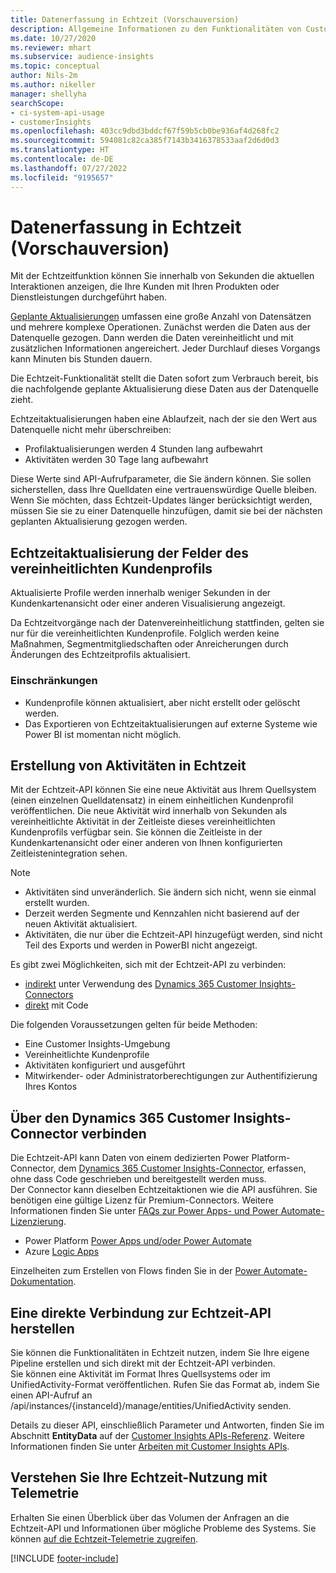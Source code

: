 ```yaml
---
title: Datenerfassung in Echtzeit (Vorschauversion)
description: Allgemeine Informationen zu den Funktionalitäten von Customer Insights in Echtzeit.
ms.date: 10/27/2020
ms.reviewer: mhart
ms.subservice: audience-insights
ms.topic: conceptual
author: Nils-2m
ms.author: nikeller
manager: shellyha
searchScope:
- ci-system-api-usage
- customerInsights
ms.openlocfilehash: 403cc9dbd3bddcf67f59b5cb0be936af4d268fc2
ms.sourcegitcommit: 594081c82ca385f7143b3416378533aaf2d6d0d3
ms.translationtype: HT
ms.contentlocale: de-DE
ms.lasthandoff: 07/27/2022
ms.locfileid: "9195657"
---
```

# <a name="real-time-data-ingestion-preview"></a>Datenerfassung in Echtzeit (Vorschauversion)

Mit der Echtzeitfunktion können Sie innerhalb von Sekunden die aktuellen Interaktionen anzeigen, die Ihre Kunden mit Ihren Produkten oder Dienstleistungen durchgeführt haben.

[Geplante Aktualisierungen](system.md#schedule-tab) umfassen eine große Anzahl von Datensätzen und mehrere komplexe Operationen. Zunächst werden die Daten aus der Datenquelle gezogen. Dann werden die Daten vereinheitlicht und mit zusätzlichen Informationen angereichert. Jeder Durchlauf dieses Vorgangs kann Minuten bis Stunden dauern.

Die Echtzeit-Funktionalität stellt die Daten sofort zum Verbrauch bereit, bis die nachfolgende geplante Aktualisierung diese Daten aus der Datenquelle zieht.

Echtzeitaktualisierungen haben eine Ablaufzeit, nach der sie den Wert aus Datenquelle nicht mehr überschreiben:

- Profilaktualisierungen werden 4 Stunden lang aufbewahrt
- Aktivitäten werden 30 Tage lang aufbewahrt

Diese Werte sind API-Aufrufparameter, die Sie ändern können. Sie sollen sicherstellen, dass Ihre Quelldaten eine vertrauenswürdige Quelle bleiben. Wenn Sie möchten, dass Echtzeit-Updates länger berücksichtigt werden, müssen Sie sie zu einer Datenquelle hinzufügen, damit sie bei der nächsten geplanten Aktualisierung gezogen werden.

## <a name="real-time-update-of-the-unified-customer-profile-fields"></a>Echtzeitaktualisierung der Felder des vereinheitlichten Kundenprofils

Aktualisierte Profile werden innerhalb weniger Sekunden in der Kundenkartenansicht oder einer anderen Visualisierung angezeigt.

Da Echtzeitvorgänge nach der Datenvereinheitlichung stattfinden, gelten sie nur für die vereinheitlichten Kundenprofile. Folglich werden keine Maßnahmen, Segmentmitgliedschaften oder Anreicherungen durch Änderungen des Echtzeitprofils aktualisiert.

### <a name="limitations"></a>Einschränkungen

- Kundenprofile können aktualisiert, aber nicht erstellt oder gelöscht werden.
- Das Exportieren von Echtzeitaktualisierungen auf externe Systeme wie Power BI ist momentan nicht möglich.

## <a name="real-time-creation-of-activities"></a>Erstellung von Aktivitäten in Echtzeit

Mit der Echtzeit-API können Sie eine neue Aktivität aus Ihrem Quellsystem (einen einzelnen Quelldatensatz) in einem einheitlichen Kundenprofil veröffentlichen. Die neue Aktivität wird innerhalb von Sekunden als vereinheitlichte Aktivität in der Zeitleiste dieses vereinheitlichten Kundenprofils verfügbar sein. Sie können die Zeitleiste in der Kundenkartenansicht oder einer anderen von Ihnen konfigurierten Zeitleistenintegration sehen.

> [!NOTE]
>
> - Aktivitäten sind unveränderlich. Sie ändern sich nicht, wenn sie einmal erstellt wurden.
> - Derzeit werden Segmente und Kennzahlen nicht basierend auf der neuen Aktivität aktualisiert.
> - Aktivitäten, die nur über die Echtzeit-API hinzugefügt werden, sind nicht Teil des Exports und werden in PowerBI nicht angezeigt.

Es gibt zwei Möglichkeiten, sich mit der Echtzeit-API zu verbinden:

- [indirekt](#connect-via-the-dynamics-365-customer-insights-connector) unter Verwendung des [Dynamics 365 Customer Insights-Connectors](/connectors/customerinsights/)
- [direkt](#connect-directly-to-the-real-time-api) mit Code

Die folgenden Voraussetzungen gelten für beide Methoden:

- Eine Customer Insights-Umgebung
- Vereinheitlichte Kundenprofile
- Aktivitäten konfiguriert und ausgeführt
- Mitwirkender- oder Administratorberechtigungen zur Authentifizierung Ihres Kontos

## <a name="connect-via-the-dynamics-365-customer-insights-connector"></a>Über den Dynamics 365 Customer Insights-Connector verbinden

Die Echtzeit-API kann Daten von einem dedizierten Power Platform-Connector, dem [Dynamics 365 Customer Insights-Connector](/connectors/customerinsights/), erfassen, ohne dass Code geschrieben und bereitgestellt werden muss.    
Der Connector kann dieselben Echtzeitaktionen wie die API ausführen. Sie benötigen eine gültige Lizenz für Premium-Connectors. Weitere Informationen finden Sie unter [FAQs zur Power Apps- und Power Automate-Lizenzierung](/power-platform/admin/powerapps-flow-licensing-faq).

- Power Platform [Power Apps und/oder Power Automate](/connectors/)
- Azure [Logic Apps](/azure/connectors/apis-list)

Einzelheiten zum Erstellen von Flows finden Sie in der [Power Automate-Dokumentation](/power-automate/).

## <a name="connect-directly-to-the-real-time-api"></a>Eine direkte Verbindung zur Echtzeit-API herstellen

Sie können die Funktionalitäten in Echtzeit nutzen, indem Sie Ihre eigene Pipeline erstellen und sich direkt mit der Echtzeit-API verbinden.    
Sie können eine Aktivität im Format Ihres Quellsystems oder im UnifiedActivity-Format veröffentlichen. Rufen Sie das Format ab, indem Sie einen API-Aufruf an /api/instances/{instanceId}/manage/entities/UnifiedActivity senden.

Details zu dieser API, einschließlich Parameter und Antworten, finden Sie im Abschnitt **EntityData** auf der [Customer Insights APIs-Referenz](https://developer.ci.ai.dynamics.com/api-details#api=CustomerInsights). Weitere Informationen finden Sie unter [Arbeiten mit Customer Insights APIs](apis.md).

## <a name="understand-your-real-time-usage-with-telemetry"></a>Verstehen Sie Ihre Echtzeit-Nutzung mit Telemetrie

Erhalten Sie einen Überblick über das Volumen der Anfragen an die Echtzeit-API und Informationen über mögliche Probleme des Systems. Sie können [auf die Echtzeit-Telemetrie zugreifen](system.md#api-usage-tab). 


[!INCLUDE [footer-include](includes/footer-banner.md)]
